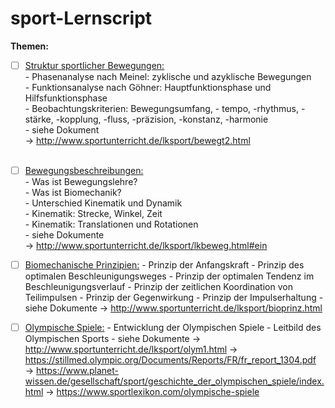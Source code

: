 # sport-Lernscript
<b>Themen:</b> 
- [ ] <u>Struktur sportlicher Bewegungen:</u><br>
        - Phasenanalyse nach Meinel: zyklische und azyklische Bewegungen<br>
        - Funktionsanalyse nach Göhner: Hauptfunktionsphase und Hilfsfunktionsphase<br>
        - Beobachtungskriterien: Bewegungsumfang, - tempo, -rhythmus, -stärke, -kopplung, -fluss, -präzision, -konstanz, -harmonie<br>
            - siehe Dokument<br>
            → http://www.sportunterricht.de/lksport/bewegt2.html
<br><br>
- [ ] <u>Bewegungsbeschreibungen:</u><br>
        - Was ist Bewegungslehre?<br>
        - Was ist Biomechanik?<br>
        - Unterschied Kinematik und Dynamik<br>
        - Kinematik: Strecke, Winkel, Zeit<br>
        - Kinematik: Translationen und Rotationen<br>
            - siehe Dokumente<br>
            → http://www.sportunterricht.de/lksport/lkbeweg.html#ein<br>

- [ ] <u>Biomechanische Prinzipien:</u>
        - Prinzip der Anfangskraft
        - Prinzip des optimalen Beschleunigungsweges
        - Prinzip der optimalen Tendenz im Beschleunigungsverlauf
        - Prinzip der zeitlichen Koordination von Teilimpulsen
        - Prinzip der Gegenwirkung
        - Prinzip der Impulserhaltung
            - siehe Dokumente
            → http://www.sportunterricht.de/lksport/bioprinz.html

- [ ] <u>Olympische Spiele:</u>
        - Entwicklung der Olympischen Spiele
        - Leitbild des Olympischen Sports
            - siehe Dokumente
            → http://www.sportunterricht.de/lksport/olym1.html
            → https://stillmed.olympic.org/Documents/Reports/FR/fr_report_1304.pdf
            → https://www.planet-wissen.de/gesellschaft/sport/geschichte_der_olympischen_spiele/index.html
            → https://www.sportlexikon.com/olympische-spiele
